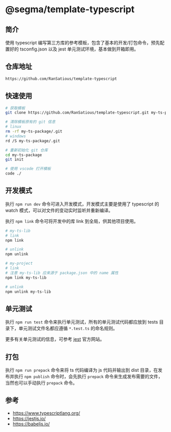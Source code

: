 # @segma/template-typescript

## 简介

使用 typescript 编写第三方库的参考模板，包含了基本的开发/打包命令，预先配置好的 tsconfig.json 以及 jest 单元测试环境，基本做到开箱即用。

## 仓库地址

```bash
https://github.com/RanSatious/template-typescript
```

## 快速使用

```bash
# 获取模板
git clone https://github.com/RanSatious/template-typescript.git my-ts-package --depth=1

# 清除模板原有的 git 信息
# linux
rm -rf my-ts-package/.git
# windows
rd /S my-ts-package/.git

# 重新初始化 git 仓库
cd my-ts-package
git init

# 使用 vscode 打开模板
code ./
```

## 开发模式

执行 `npm run dev` 命令可进入开发模式，开发模式主要是使用了 typescript 的 watch 模式，可以对文件的变动实时监听并重新编译。

执行 `npm link` 命令可将开发中的库 link 到全局，供其他项目使用。

```bash
# my-ts-lib
# link
npm link

# unlink
npm unlink

# my-project
# link
# 注意 my-ts-lib 应来源于 package.json 中的 name 属性
npm link my-ts-lib

# unlink
npm unlink my-ts-lib
```

## 单元测试

执行 `npm run test` 命令来执行单元测试，所有的单元测试代码都应放到 tests 目录下，单元测试文件名都应遵循 `*.test.ts` 的命名规则。

更多有关单元测试的信息，可参考 [jest](https://jestjs.io/) 官方网站。

## 打包

执行 `npm run prepack` 命令来将 ts 代码编译为 js 代码并输出到 dist 目录，在发布并执行 `npm publish` 命令时，会先执行 `prepack` 命令来生成发布需要的文件，当然也可以手动执行 `prepack` 命令。

## 参考

-   https://www.typescriptlang.org/
-   https://jestjs.io/
-   https://babeljs.io/
